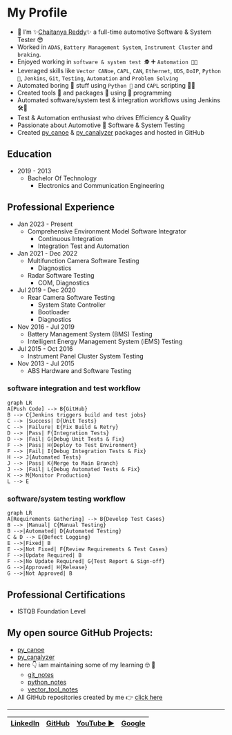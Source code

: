 # My Profile

- 👋 I’m ✨[Chaitanya Reddy](https://www.linkedin.com/in/chaitu-ycr/)✨ a full-time automotive Software & System Tester 😎
- Worked in `ADAS`, `Battery Management System`, `Instrument Cluster` and `braking`.
- Enjoyed working in `software & system test 🕵` ➕ `Automation 👨‍💻`
- Leveraged skills like `Vector CANoe`, `CAPL`, `CAN`, `Ethernet`, `UDS`, `DoIP`, `Python 🐍`, `Jenkins`, `Git`, `Testing`, `Automation` and `Problem Solving`
- Automated boring 🥱 stuff using `Python 🐍` and `CAPL` scripting 👨‍💻
- Created tools 🤖 and packages 🧰 using 🐍 programming
- Automated software/system test & integration workflows using Jenkins 🛠️🚀
- Test & Automation enthusiast who drives Efficiency & Quality
- Passionate about Automotive 🚗 Software & System Testing
- Created [py_canoe](https://github.com/chaitu-ycr/py_canoe) & [py_canalyzer](https://github.com/chaitu-ycr/py_canalyzer) packages and hosted in GitHub

## Education

- 2019 - 2013
    - Bachelor Of Technology
       - Electronics and Communication Engineering

## Professional Experience

- Jan 2023 - Present
    - Comprehensive Environment Model Software Integrator
        - Continuous Integration
        - Integration Test and Automation
- Jan 2021 - Dec 2022
    - Multifunction Camera Software Testing
        - Diagnostics
    - Radar Software Testing
        - COM, Diagnostics
- Jul 2019 - Dec 2020
    - Rear Camera Software Testing
        - System State Controller
        - Bootloader
        - Diagnostics
- Nov 2016 - Jul 2019
    - Battery Management System (BMS) Testing
    - Intelligent Energy Management System (iEMS) Testing
- Jul 2015 - Oct 2016
    - Instrument Panel Cluster System Testing
- Nov 2013 - Jul 2015
    - ABS Hardware and Software Testing

### software integration and test workflow

```mermaid
graph LR
A[Push Code] --> B{GitHub}
B --> C{Jenkins triggers build and test jobs}
C --> |Success| D{Unit Tests}
C --> |Failure| E{Fix Build & Retry}
D --> |Pass| F{Integration Tests}
D --> |Fail| G{Debug Unit Tests & Fix}
F --> |Pass| H{Deploy to Test Environment}
F --> |Fail| I{Debug Integration Tests & Fix}
H --> J{Automated Tests}
J --> |Pass| K{Merge to Main Branch}
J --> |Fail| L{Debug Automated Tests & Fix}
K --> M{Monitor Production}
L --> E
```

### software/system testing workflow

```mermaid
graph LR
A[Requirements Gathering] --> B{Develop Test Cases}
B --> |Manual| C{Manual Testing}
B -->|Automated| D{Automated Testing}
C & D --> E{Defect Logging}
E -->|Fixed| B
E -->|Not Fixed| F{Review Requirements & Test Cases}
F -->|Update Required| B
F -->|No Update Required| G{Test Report & Sign-off}
G -->|Approved| H{Release}
G -->|Not Approved| B
```

## Professional Certifications

- ISTQB Foundation Level

## My open source GitHub Projects:

- [py_canoe](https://github.com/chaitu-ycr/py_canoe)
- [py_canalyzer](https://github.com/chaitu-ycr/py_canalyzer)
- here 👇 iam maintaining some of my learning 🤓 📗
    - [git_notes](https://github.com/chaitu-ycr/git_notes)
    - [python_notes](https://github.com/chaitu-ycr/python_notes)
    - [vector_tool_notes](https://github.com/chaitu-ycr/vector_tool_notes)
- All GitHub repositories created by me 👉 [click here](https://github.com/chaitu-ycr?tab=repositories)

---

| [LinkedIn](https://www.linkedin.com/in/chaitu-ycr/) | [GitHub](https://github.com/chaitu-ycr) | [YouTube ▶️](https://www.youtube.com/@chaitu-ycr) | [Google](https://www.google.com/search?q=chaitu-ycr) |
|---------|---------|---------|---------|
